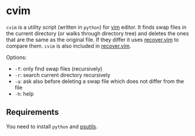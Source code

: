 cvim
====

`cvim` is a utility script (written in `python`) for [vim](http://vim.org)
editor.  It finds swap files in the current directory (or walks through
directory tree) and deletes the ones that are the same as the original file.
If they differ it uses
[recover.vim](http://www.vim.org/scripts/script.php?script_id=3068) to compare
them.  `cvim` is also included in
[recover.vim](http://www.vim.org/scripts/script.php?script_id=3068).

Options:
* `-f`: only find swap files (recursively) 
* `-r`: search current directory recursively 
* `-a`: ask also before deleting a swap file which does not differ from the file 
* `-h`: help 

Requirements
------------

You need to install `python` and [psutils](https://pypi.python.org/pypi/psutil).
